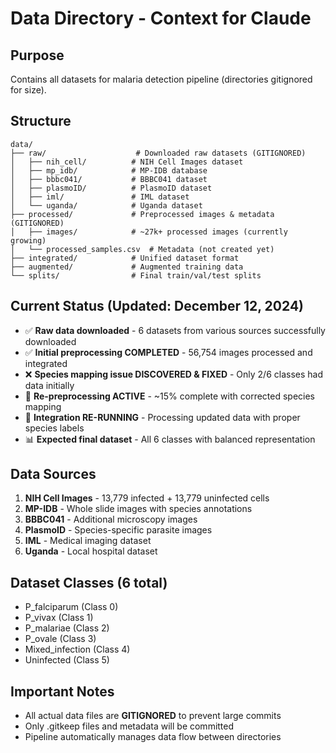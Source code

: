 # Data Directory - Context for Claude

## Purpose
Contains all datasets for malaria detection pipeline (directories gitignored for size).

## Structure
```
data/
├── raw/                    # Downloaded raw datasets (GITIGNORED)
│   ├── nih_cell/          # NIH Cell Images dataset  
│   ├── mp_idb/            # MP-IDB database
│   ├── bbbc041/           # BBBC041 dataset
│   ├── plasmoID/          # PlasmoID dataset
│   ├── iml/               # IML dataset
│   └── uganda/            # Uganda dataset
├── processed/             # Preprocessed images & metadata (GITIGNORED)
│   ├── images/            # ~27k+ processed images (currently growing)
│   └── processed_samples.csv  # Metadata (not created yet)
├── integrated/            # Unified dataset format
├── augmented/             # Augmented training data  
└── splits/                # Final train/val/test splits
```

## Current Status (Updated: December 12, 2024)
- ✅ **Raw data downloaded** - 6 datasets from various sources successfully downloaded
- ✅ **Initial preprocessing COMPLETED** - 56,754 images processed and integrated
- ❌ **Species mapping issue DISCOVERED & FIXED** - Only 2/6 classes had data initially
- 🔄 **Re-preprocessing ACTIVE** - ~15% complete with corrected species mapping
- 🔄 **Integration RE-RUNNING** - Processing updated data with proper species labels
- 📊 **Expected final dataset** - All 6 classes with balanced representation

## Data Sources
1. **NIH Cell Images** - 13,779 infected + 13,779 uninfected cells
2. **MP-IDB** - Whole slide images with species annotations
3. **BBBC041** - Additional microscopy images
4. **PlasmoID** - Species-specific parasite images
5. **IML** - Medical imaging dataset
6. **Uganda** - Local hospital dataset

## Dataset Classes (6 total)
- P_falciparum (Class 0)
- P_vivax (Class 1)  
- P_malariae (Class 2)
- P_ovale (Class 3)
- Mixed_infection (Class 4)
- Uninfected (Class 5)

## Important Notes
- All actual data files are **GITIGNORED** to prevent large commits
- Only .gitkeep files and metadata will be committed
- Pipeline automatically manages data flow between directories